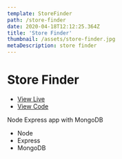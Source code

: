 ```yaml
---
template: StoreFinder
path: /store-finder
date: 2020-04-18T12:12:25.364Z
title: 'Store Finder'
thumbnail: /assets/store-finder.jpg
metaDescription: store finder
---
```

# Store Finder

- [View Live](https://now-thats-delicious-dhausser.herokuapp.com)
- [View Code](https://github.com/dhausser/dang-thats-delicious)

Node Express app with MongoDB

- Node
- Express
- MongoDB